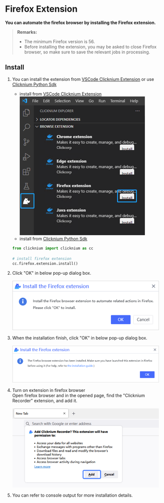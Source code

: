# Firefox Extension<!-- {docsify-ignore-all} -->

**You can automate the firefox browser by installing the Firefox extension.**

> **Remarks:**
>
>- The minimum Firefox version is 56.
>- Before installing the extension, you may be asked to close Firefox browser, so make sure to save the relevant jobs in processing.

## Install

1. You can install the extension from [VSCode Clicknium Extension](./doc/developtools/vscode) or use [Clicknium Python Sdk](./doc/api/python/webdriver/webextension/webextension)

    - install from [VSCode Clicknium Extension](./doc/developtools/vscode)  
        ![firefox extension install](../../img/firefox_ext_install.png)
    - install from [Clicknium Python Sdk](./doc/api/python/webdriver/webextension/webextension)
    ```python
    from clicknium import clicknium as cc

    # install firefox extension
    cc.firefox.extension.install()
    ```

2. Click "OK" in below pop-up dialog box.  
    &emsp;&emsp;![firefox extension install confirm](../../img/firefox_install_confirm_dialog.png)

3. When the installation finish, click "OK" in below pop-up dialog box.  
    &emsp;&emsp;![firefox extension install finish confirm](../../img/firefox_install_finish_dialog.png)  

4. Turn on extension in firefox browser  
    Open firefox browser and in the opened page, find the "Clicknium Recorder" extension, and add it.  
    &emsp;&emsp;![firefox clickniuim extension page](../../img/firefox_extension_enable_on.png)

5. You can refer to console output for more installation details.